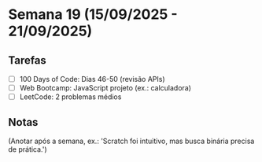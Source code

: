 # Semana 19 (15/09/2025 - 21/09/2025)

## Tarefas
- [ ] 100 Days of Code: Dias 46-50 (revisão APIs)
- [ ] Web Bootcamp: JavaScript projeto (ex.: calculadora)
- [ ] LeetCode: 2 problemas médios

## Notas
(Anotar após a semana, ex.: 'Scratch foi intuitivo, mas busca binária precisa de prática.')